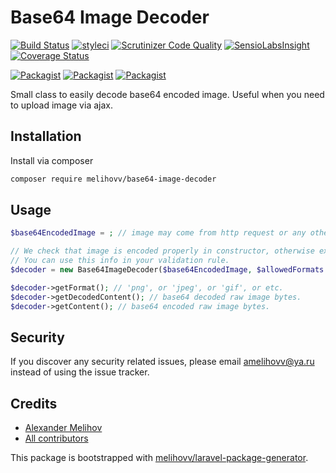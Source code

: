 # Base64 Image Decoder

[![Build Status](https://travis-ci.org/melihovv/base64-image-decoder.svg?branch=master)](https://travis-ci.org/melihovv/base64-image-decoder)
[![styleci](https://styleci.io/repos/121083762/shield)](https://styleci.io/repos/121083762)
[![Scrutinizer Code Quality](https://scrutinizer-ci.com/g/melihovv/base64-image-decoder/badges/quality-score.png?b=master)](https://scrutinizer-ci.com/g/melihovv/base64-image-decoder/?branch=master)
[![SensioLabsInsight](https://insight.sensiolabs.com/projects/1ba39d70-b4f8-4e78-9f65-dfba75f30cf5/mini.png)](https://insight.sensiolabs.com/projects/1ba39d70-b4f8-4e78-9f65-dfba75f30cf5)
[![Coverage Status](https://coveralls.io/repos/github/melihovv/base64-image-decoder/badge.svg?branch=master)](https://coveralls.io/github/melihovv/base64-image-decoder?branch=master)

[![Packagist](https://img.shields.io/packagist/v/melihovv/base64-image-decoder.svg)](https://packagist.org/packages/melihovv/base64-image-decoder)
[![Packagist](https://poser.pugx.org/melihovv/base64-image-decoder/d/total.svg)](https://packagist.org/packages/melihovv/base64-image-decoder)
[![Packagist](https://img.shields.io/packagist/l/melihovv/base64-image-decoder.svg)](https://packagist.org/packages/melihovv/base64-image-decoder)

Small class to easily decode base64 encoded image.
Useful when you need to upload image via ajax.

## Installation

Install via composer
```bash
composer require melihovv/base64-image-decoder
```

## Usage

```php
$base64EncodedImage = ; // image may come from http request or any other source.

// We check that image is encoded properly in constructor, otherwise exception will be thrown.
// You can use this info in your validation rule.
$decoder = new Base64ImageDecoder($base64EncodedImage, $allowedFormats = ['jpeg', 'png', 'gif']);

$decoder->getFormat(); // 'png', or 'jpeg', or 'gif', or etc.
$decoder->getDecodedContent(); // base64 decoded raw image bytes.
$decoder->getContent(); // base64 encoded raw image bytes.
```

## Security

If you discover any security related issues, please email amelihovv@ya.ru
instead of using the issue tracker.

## Credits

- [Alexander Melihov](https://github.com/melihovv/base64-image-decoder)
- [All contributors](https://github.com/melihovv/base64-image-decoder/graphs/contributors)

This package is bootstrapped with [melihovv/laravel-package-generator](https://github.com/melihovv/laravel-package-generator).
